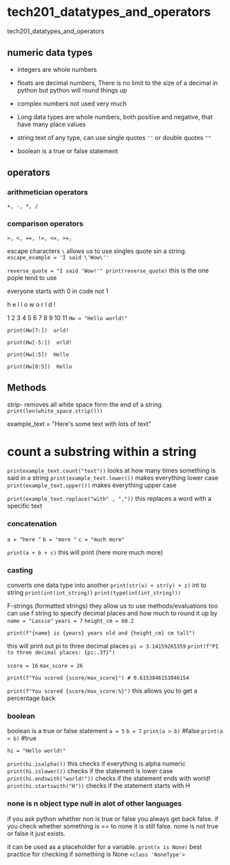 # tech201_datatypes_and_operators
tech201_datatypes_and_operators


## numeric data types 

- integers are whole numbers 
- floats are decimal numbers, There is no limit to the size of a decimal in python but python will round things up
- complex numbers not used very much 
- Long data types are whole numbers, both positive and negative, that have many place values

- string text of any type,  can use single quotes `''`  or double quotes `""`
- boolean is a true or false statement 

## operators 

### arithmetician operators
`+, -, *, /`

### comparison operators
`>, <, ==, !=, <=, >=,`

escape characters `\` allows us to use singles quote sin a string. 
`escape_example = 'I said \'Wow\''`

`reverse_quote = "I said 'Wow!'"
print(reverse_quote)` this is the one pople tend to use


everyone starts with 0 in code not 1

h e l l o    w o r l d !

1 2 3 4   5  6 7 8 9 10 11
`Hw = "Hello world!"`

`print(Hw[7:])  orld!`

`print(Hw[-5:])  orld!`

`print(Hw[:5])  Hello`

`print(Hw[0:5])  Hello`

## Methods

strip- removes all white space form the end of a string. `print(len(white_space.strip()))`

example_text = "Here's some text with lots of text"

# count a substring within a string

`printexample_text.count("text"))` looks at how many times something is said in a string
`print(example_text.lower())` makes everything lower case
`print(example_text.upper())` makes everything upper case

`print(example_text.replace("with" , ","))` this replaces a word with a specific text 


### concatenation 
`a = "here "`
`b = "more "`
`c = "much more"`

`print(a + b + c)`
this will print (here more much more)

### casting

converts one data type into another `print(str(x) + str(y) + z)`
int to string `print(int(int_string))`
`print(type(int(int_string)))`


F-strings (formatted strings) they allow us to use methods/evaluations too can use f string to specify decimal places and how much to round it up by
`name = "Lassie"`
`years = 7`
`height_cm = 60.2`

`print(f"{name} is {years} years old and {height_cm} cm tall")`

this will print out pi to three decimal places 
`pi = 3.14159265359`
`print(f"PI to three decimal places: {pi:.3f}")`


`score = 16`
`max_score = 26`

`print(f"You scored {score/max_score}") # 0.6153846153846154`

`print(f"You scored {score/max_score:%}")`
this allows you to get a percentage back 


### boolean 
boolean is a true or false statement
`a = 5`
`b = 7`
`print(a > b)` #false
`print(a < b)` #true

`hi = "Hello world!"`

`print(hi.isalpha())` this checks if everything is alpha numeric
`print(hi.islower())` checks if the statement is lower case
`print(hi.endswith("world!"))` checks if the statement ends with world!
`print(hi.startswith("H"))` checks if the statement starts with H



### none is n object type null in alot of other languages 

if you ask python whether non is true or false you always get back false. if you check whether something is == to none it is still false. none is not true or false it just exists.

it can be used as a placeholder for a variable. `print(x is None)` best practice for checking if something is None `<class 'NoneType'>`


